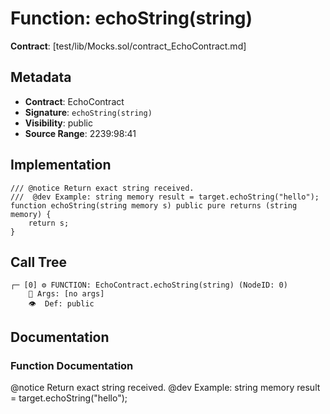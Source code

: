 # Function: echoString(string)

**Contract**: [test/lib/Mocks.sol/contract_EchoContract.md]

## Metadata

- **Contract**: EchoContract
- **Signature**: `echoString(string)`
- **Visibility**: public
- **Source Range**: 2239:98:41

## Implementation

```solidity
/// @notice Return exact string received.
///  @dev Example: string memory result = target.echoString("hello");
function echoString(string memory s) public pure returns (string memory) {
    return s;
}
```

## Call Tree

```
┌─ [0] ⚙️ FUNCTION: EchoContract.echoString(string) (NodeID: 0)
    💬 Args: [no args]
    👁️  Def: public
```

## Documentation

### Function Documentation

@notice Return exact string received.
 @dev Example: string memory result = target.echoString("hello");
